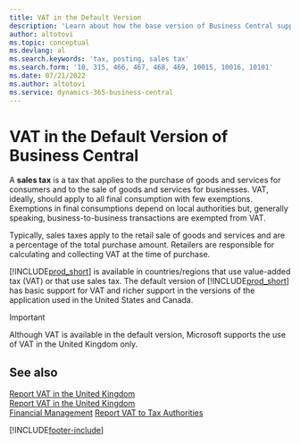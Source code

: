```yaml
---
title: VAT in the Default Version
description: 'Learn about how the base version of Business Central supports VAT, and get a description of the basic concept.'
author: altotovi
ms.topic: conceptual
ms.devlang: al
ms.search.keywords: 'tax, posting, sales tax'
ms.search.form: '10, 315, 466, 467, 468, 469, 10015, 10016, 10101'
ms.date: 07/21/2022
ms.author: altotovi
ms.service: dynamics-365-business-central
---
```


# VAT in the Default Version of Business Central

A **sales tax** is a tax that applies to the purchase of goods and services for consumers and to the sale of goods and services for businesses. VAT, ideally, should apply to all final consumption with few exemptions. Exemptions in final consumptions depend on local authorities but, generally speaking, business-to-business transactions are exempted from VAT.  

Typically, sales taxes apply to the retail sale of goods and services and are a percentage of the total purchase amount. Retailers are responsible for calculating and collecting VAT at the time of purchase.  

[!INCLUDE[prod_short](includes/prod_short.md)] is available in countries/regions that use value-added tax (VAT) or that use sales tax. The default version of [!INCLUDE[prod_short](includes/prod_short.md)] has basic support for VAT and richer support in the versions of the application used in the United States and Canada.

> [!IMPORTANT]
> Although VAT is available in the default version, Microsoft supports the use of VAT in the United Kingdom only.

## See also 

[Report VAT in the United Kingdom](localfunctionality/UnitedStates/us-sales-tax.md)  
[Report VAT in the United Kingdom](localfunctionality/canada/ca-sales-tax.md)  
[Financial Management](finance.md)
[Report VAT to Tax Authorities](finance-how-report-vat.md)

[!INCLUDE[footer-include](includes/footer-banner.md)]
